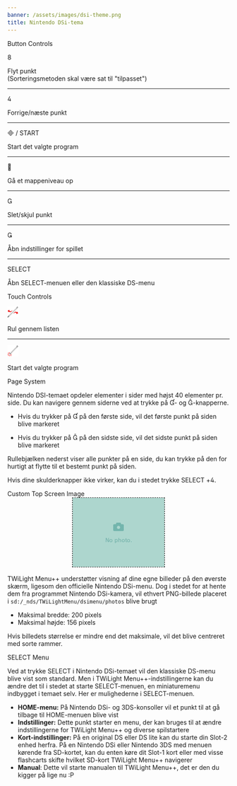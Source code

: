 ```yaml
---
banner: /assets/images/dsi-theme.png
title: Nintendo DSi-tema
---
```


<div id="button-controls" class="section-title">Button Controls</div>
<div class="section-body">
    <div class="button-action-group">
        <p class="button-action button">&#xE079;</p>
        <p class="button-action-text">Flyt punkt<br>(Sorteringsmetoden skal være sat til "tilpasset")</p>
    </div>
    <hr>
    <div class="button-action-group">
        <p class="button-action button">&#xE07E;</p>
        <p class="button-action-text">Forrige/næste punkt</p>
    </div>
    <hr>
    <div class="button-action-group">
        <p class="button-action"><span class="button">&#xE000; /</span> START</p>
        <p class="button-action-text">Start det valgte program</p>
    </div>
    <hr>
    <div class="button-action-group">
        <p class="button-action button">&#xE001;</p>
        <p class="button-action-text">Gå et mappeniveau op</p>
    </div>
    <hr>
    <div class="button-action-group">
        <p class="button-action button">&#xE002;</p>
        <p class="button-action-text">Slet/skjul punkt</p>
    </div>
    <hr>
    <div class="button-action-group">
        <p class="button-action button">&#xE003;</p>
        <p class="button-action-text">Åbn indstillinger for spillet</p>
    </div>
    <hr>
    <div class="button-action-group">
        <p class="button-action">SELECT</p>
        <p class="button-action-text">Åbn SELECT-menuen eller den klassiske DS-menu</p>
    </div>
</div>

<div id="touch-controls" class="section-title">Touch Controls</div>
<div class="section-body">
    <div class="button-action-group">
        <p class="button-action"><img src="/assets/images/left-right.png"></p>
        <p class="button-action-text">Rul gennem listen</p>
    </div>
    <hr>
    <div class="button-action-group">
        <p class="button-action"><img src="/assets/images/tap.png"></p>
        <p class="button-action-text">Start det valgte program</p>
    </div>
    <!-- <hr>
    <div>
        <p>
            If the Sort Method is set to "Custom", you can drag the icon up to move it.
        </p>
    </div> -->
</div>

<div id="page-system" class="section-title">Page System</div>
<div class="section-body">
    <p>
        Nintendo DSI-temaet opdeler elementer i sider med højst 40 elementer pr. side. Du kan navigere gennem siderne ved at trykke på &#xE004;- og &#xE005;-knapperne.
    </p>
    <ul>
        <li><p>Hvis du trykker på &#xE004; på den første side, vil det første punkt på siden blive markeret</p></li>
        <li><p>Hvis du trykker på &#xE005; på den sidste side, vil det sidste punkt på siden blive markeret</p></li>
    </ul>
    <p>
        Rullebjælken nederst viser alle punkter på en side, du kan trykke på den for hurtigt at flytte til et bestemt punkt på siden.
    </p>
    <p>
        Hvis dine skulderknapper ikke virker, kan du i stedet trykke SELECT +&#xE07E;.
    </p>
</div>

<div id="custom-top-screen-image" class="section-title">Custom Top Screen Image</div>
<div class="section-body">
    <div style="text-align: center;"><img style="border-color: black; border-width: 1px; border-style: dashed;" src="/assets/images/photo-default.png"></div>
    <p>TWiLight Menu++ understøtter visning af dine egne billeder på den øverste skærm, ligesom den officielle Nintendo DSi-menu. Dog i stedet for at hente dem fra programmet Nintendo DSi-kamera, vil ethvert PNG-billede placeret i <code class="language-plaintext wrap">sd:/_nds/TWiLightMenu/dsimenu/photos</code> blive brugt</p>
    <ul>
        <li>Maksimal bredde: 200 pixels</li>
        <li>Maksimal højde: 156 pixels</li>
    </ul>
    <p>Hvis billedets størrelse er mindre end det maksimale, vil det blive centreret med sorte rammer.</p>
</div>

<div id="select-menu" class="section-title">SELECT Menu</div>
<div class="section-body">
    <p>
        Ved at trykke SELECT i Nintendo DSi-temaet vil den klassiske DS-menu blive vist som standard. Men i TWiLight Menu++-indstillingerne kan du ændre det til i stedet at starte SELECT-menuen, en miniaturemenu indbygget i temaet selv. Her er mulighederne i SELECT-menuen.
    </p>
    <ul>
        <li><strong>HOME-menu:</strong> På Nintendo DSi- og 3DS-konsoller vil et punkt til at gå tilbage til HOME-menuen blive vist</li>
        <li><strong>Indstillinger:</strong> Dette punkt starter en menu, der kan bruges til at ændre indstillingerne for TWiLight Menu++ og diverse spilstartere</li>
        <li><strong>Kort-indstillinger:</strong> På en original DS eller DS lite kan du starte din Slot-2 enhed herfra. På en Nintendo DSi eller Nintendo 3DS med menuen kørende fra SD-kortet, kan du enten køre dit Slot-1 kort eller med visse flashcarts skifte hvilket SD-kort TWiLight Menu++ navigerer</li>
        <li><strong>Manual</strong>: Dette vil starte manualen til TWiLight Menu++, det er den du kigger på lige nu :P</li>
    </ul>
</div>

